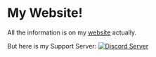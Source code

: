 # My Website!
All the information is on my [website](https://www.fellowhashbrown.com) actually.

But here is my Support Server: [![Discord Server](https://img.shields.io/discord/521185038969208850.svg)](https://discord.gg/mvNxh3f)
